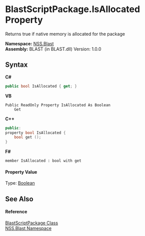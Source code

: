 # BlastScriptPackage.IsAllocated Property 
 

Returns true if native memory is allocated for the package

**Namespace:**&nbsp;<a href="88b55311-4a89-0894-e27a-e157e443c7f7.md">NSS.Blast</a><br />**Assembly:**&nbsp;BLAST (in BLAST.dll) Version: 1.0.0

## Syntax

**C#**<br />
``` C#
public bool IsAllocated { get; }
```

**VB**<br />
``` VB
Public ReadOnly Property IsAllocated As Boolean
	Get
```

**C++**<br />
``` C++
public:
property bool IsAllocated {
	bool get ();
}
```

**F#**<br />
``` F#
member IsAllocated : bool with get

```


#### Property Value
Type: <a href="https://docs.microsoft.com/dotnet/api/system.boolean" target="_blank" rel="noopener noreferrer">Boolean</a>

## See Also


#### Reference
<a href="334603e0-a0de-2aaa-4007-78f5dcc5dc51.md">BlastScriptPackage Class</a><br /><a href="88b55311-4a89-0894-e27a-e157e443c7f7.md">NSS.Blast Namespace</a><br />